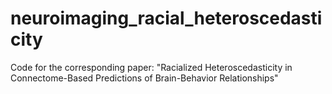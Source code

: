 # neuroimaging_racial_heteroscedasticity
Code for the corresponding paper: "Racialized Heteroscedasticity in Connectome-Based Predictions of Brain-Behavior Relationships"

